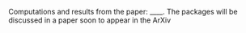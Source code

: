 Computations and results from the paper: ____. The packages will be discussed in a paper soon to appear in the ArXiv
